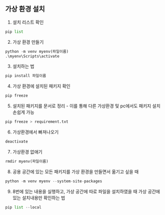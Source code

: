 ## 가상 환경 설치

1. 설치 리스트 확인
```python
pip list
```

2. 가상 환경 만들기
```python
python -m venv myenv(파일이름)
.\myenv\Scripts\activate
```

3. 설치하는 법
```python
pip install 파일이름
```

4. 가상 환경에 설치된 패키지 확인
```python
pip freeze
```

5. 설치된 패키지를 문서로 정리 - 이를 통해 다른 가상환경 및 pc에서도 패키지 설치 손쉽게 가능
```python
pip freeze > requirement.txt
```

6. 가상환경에서 빠져나오기
```python
deactivate
```

7. 가상환경 없애기
```python
rmdir myenv(파일이름)
```

8. 공용 공간에 있는 모든 패키지를 가상 환경을 만들면서 옮기고 싶을 때
```python
python -m venv myenv --system-site-packages
```

9. 8번에 있는 내용을 실행하고, 가상 공간에 따로 파일을 설치하였을 때 가상 공간에 있는 설치내용만 확인하는 법
```python
pip list --local
```






